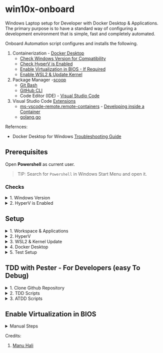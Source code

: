 # win10x-onboard

Windows Laptop setup for Developer with Docker Desktop & Applications.
The primary purpose is to have a standard way of configuring a development environment that is simple, fast and completely automated.

Onboard Automation script configures and installs the following.

1. Containerization - [Docker Desktop](https://www.docker.com/products/docker-desktop/)
   - [Check Windows Version for Compatibility](#check-windows-version)
   - [Check HyperV is Enabled](#check-hyperv-is-enabled)
   - [Enable Virtualization in BIOS - If Required](#enable-virtualization-in-bios)
   - [Enable WSL2 & Update Kernel](#wsl2-setup)
1. Package Manager -[scoop](https://github.com/rajasoun/multipass-dev-box)
   - [Git Bash](https://git-scm.com/)
   - [GitHub CLI](https://cli.github.com/)
   - Code Editor (IDE) - [Visual Studio Code](https://code.visualstudio.com/)
1. Visual Studio Code [Extensions](https://code.visualstudio.com/docs/editor/extension-marketplace)
   - [ms-vscode-remote.remote-containers](https://marketplace.visualstudio.com/items?itemName=ms-vscode-remote.remote-containers) - [Developing inside a Container](https://code.visualstudio.com/docs/remote/containers)
   - [golang.go](https://marketplace.visualstudio.com/items?itemName=golang.Go)

Refernces:

- Docker Desktop for Windows [Troubleshooting Guide](https://docs.docker.com/desktop/windows/troubleshoot/#virtualization-must-be-enabled)

## Prerequisites

Open **Powershell** as current user.

> TIP: Search for `Powershell` in Windows Start Menu and open it.

### Checks

<details>
  <summary>1. Windows Version</summary>
1. Check Windows 10 and Above 
    ```sh
    Get-ComputerInfo | select WindowsProductName, WindowsVersion
    ```
    The output should contain one of the following
    * Windoes 10 Pro, 
    * Windows 10 Enterprise and Education Edition 
    * Windows 11

    > HyperV allows running Virtual Machine on Windows and its pre-requisites to run Docker

1. HyperV is supported only in above versions of Windows by default.
</details>

<details>
  <summary>2. HyperV is Enabled</summary>

1. Type `systeminfo` and press Enter. Wait for the process to finish

1. Once the results appear, search for the `Hyper-V Requirements` section which is usually the last one.

![11](https://user-images.githubusercontent.com/61367380/141923469-48c99804-d491-497f-bcde-69de89f90045.jpg)

- If it says `A hypervisor has been detected. Features required for Hyper-V will not be displayed.` **This means Hyper-V is already enabled**

- Otherwise, check for `Virtualization Enabled in Firmware:`. \* If its `No`, [click here](#Enable-Virtualization-in-BIOS).
</details>

## Setup

<details>
  <summary>1. Workspace & Applications</summary>

In Powershell window Run following commands for application installation and workspace setup

    ```sh
    Set-ExecutionPolicy -ExecutionPolicy RemoteSigned -Scope currentuser
    iwr -useb https://raw.githubusercontent.com/rajasoun/win10x-onboard/main/e2e.ps1 | iex
    cd ~\workspace
    git clone https://github.com/rajasoun/win10x-onboard
    cd win10x-onboard
    ```

</details>

<details>
  <summary>2. HyperV</summary>

1. In Powershell window Run following commands following commands to setup HyperV.

   ```sh
   Start-Process powershell -Verb runas
   cd ~\workspace\win10x-onboard
   git pull --rebase
   .\e2e.ps1 -type hyperv
   ```

   > FYI: System will restart.

1. After Restarting Windows, search for `Turn Windows features on or off` in the Start Menu search bar and open it.
   ![10](https://user-images.githubusercontent.com/61367380/141923398-ee251035-8e1d-42e6-9551-5c797e2b8f73.png)

1. In the Window, lookout for `Hyper-V`, `Virtual Machine Platform` and `Windows Hypervisor Platform`. Then check the check boxes before them and click `OK`. This will also take some time and then a Restart is necessary.

Check [HyperV Enabled](#Check-HyperV-is-Enabled) again.

</details>

<details>
  <summary>3. WSL2 & Kernel Update</summary>

In Powershell window Run following commands following commands to setup WSL, WSL2 Kernel Update

    ```sh
    Start-Process powershell -Verb runas
    .\e2e.ps1 -type wsl
    ```
    > FYI: System will restart.

</details>

<details>
  <summary>4. Docker Desktop</summary>
Install [Docker Desktop For Windows](https://docs.docker.com/desktop/windows/install/)
</details>

<details>
  <summary>5. Test Setup</summary>

1. Open Git Bash command prompt

   ```sh
   docker run --rm hello-world
   ```

   You should see Hello from Docker

1. Check the Speed of the Internet - Run in the same **Git Bash Shell**
`sh wget -O- -q https://raw.githubusercontent.com/rajasoun/aws-toolz/main/all-in-one/speed.sh | bash `
</details>

## TDD with Pester - For Developers (easy To Debug)

<details>
  <summary>1. Clone Github Repository</summary>

```sh
git clone https://github.com/rajasoun/win10x-onboard
cd win10x-onboard
Get-InstalledModule -Name 'Pester' -MinimumVersion 5.0
```

</details>

<details>
  <summary>2. TDD Scripts</summary>

```sh
Invoke-Pester src\lib\Workspace.Tests.ps1 -Output Detailed
Invoke-Pester src\lib\Apps.Installer.Tests.ps1 -Output Detailed
Invoke-Pester src\lib\HyperV.Tests.ps1 -Output Detailed
Invoke-Pester src\lib\Wsl.Tests.ps1 -Output Detailed
```

</details>

<details>
  <summary>3. ATDD Scripts</summary>

```sh
Invoke-Pester e2e.Tests.ps1 -Tag "prerequisite"  -Output Detailed
Invoke-Pester e2e.Tests.ps1 -Tag "apps"   -Output Detailed
Invoke-Pester e2e.Tests.ps1 -Tag "hyperv" -Output Detailed
Invoke-Pester e2e.Tests.ps1 -Tag "wsl2"   -Output Detailed
```

</details>

## Enable Virtualization in BIOS

<details>
  <summary>Manual Steps</summary>
The process of enabling virtualization can vary a lot depending on the motherboard manufacturer, but it can be summarized in a few steps:

1. Completely Shutdown you Computer and turn it on again.

1. Keep pressing the key to open the BIOS (usually it is `Del`, `F1`, `F2`, `F4`, `F11`, or `F12`). This key depends on the Motherboard manufacturer. You can easily google it out.

1. Once you get into the BIOS, it may look very scary or intimidating, but don't worry, you will get it right. Mouse may not work in BIOS so you might have to use the Directional or Arrow keys and the Enter key of the Keyboard to navigate.

- Search for the CPU configuration section, it can be called `CPU configuration`, `processor`, `Northbridge` or `Chipset` and may be under an `advanced` or `advanced mode` tab or menu.
- Now you need to look for the virtualization option and enable it, it can have different names such as `Hyper-V`, `Vanderpool`, `SVM`, `AMD-V`, `Intel Virtualization Technology` or `VT-X`.
- Once its enabled, save and reboot your pc.

> If this part did not help you, you can specifically go the Website of the Mother Board Manufacturer of you Computer and ask for help.

</details>

Credits:

1. [Manu Hali](https://github.com/Manuhali)

